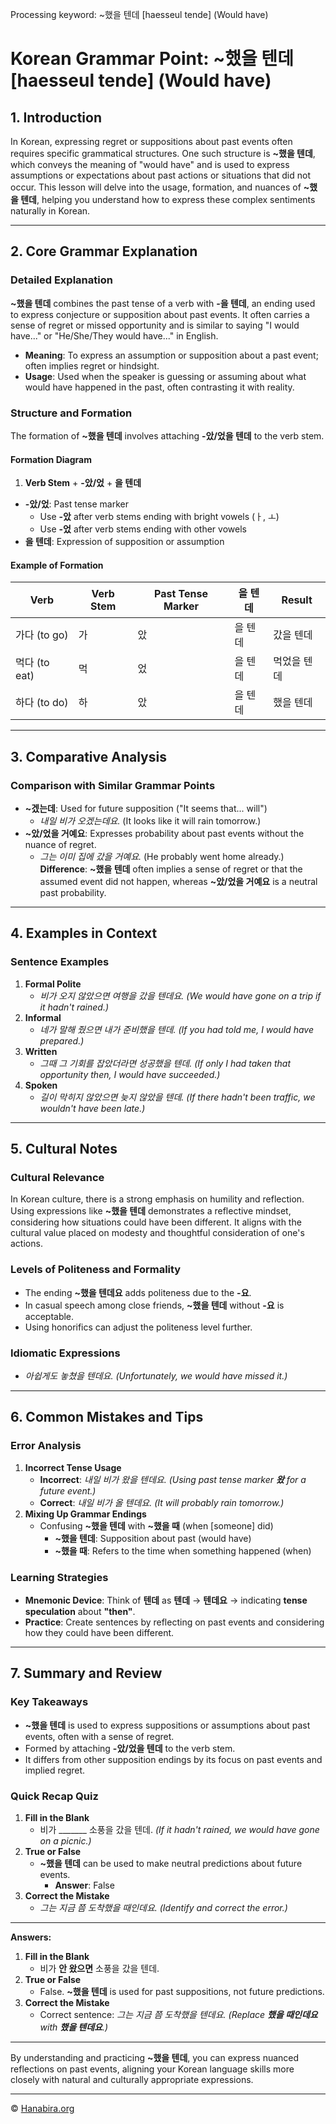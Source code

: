 Processing keyword: ~했을 텐데 [haesseul tende] (Would have)
# Korean Grammar Point: ~했을 텐데 [haesseul tende] (Would have)

## 1. Introduction
In Korean, expressing regret or suppositions about past events often requires specific grammatical structures. One such structure is **~했을 텐데**, which conveys the meaning of "would have" and is used to express assumptions or expectations about past actions or situations that did not occur. This lesson will delve into the usage, formation, and nuances of **~했을 텐데**, helping you understand how to express these complex sentiments naturally in Korean.

---
## 2. Core Grammar Explanation
### Detailed Explanation
**~했을 텐데** combines the past tense of a verb with **-을 텐데**, an ending used to express conjecture or supposition about past events. It often carries a sense of regret or missed opportunity and is similar to saying "I would have..." or "He/She/They would have..." in English.
- **Meaning**: To express an assumption or supposition about a past event; often implies regret or hindsight.
- **Usage**: Used when the speaker is guessing or assuming about what would have happened in the past, often contrasting it with reality.
### Structure and Formation
The formation of **~했을 텐데** involves attaching **-았/었을 텐데** to the verb stem.
#### Formation Diagram
1. **Verb Stem** + **-았/었** + **을 텐데**
- **-았/었**: Past tense marker
  - Use **-았** after verb stems ending with bright vowels (ㅏ, ㅗ)
  - Use **-었** after verb stems ending with other vowels
- **을 텐데**: Expression of supposition or assumption
#### Example of Formation
| Verb            | Verb Stem | Past Tense Marker | 을 텐데 | Result          |
|-----------------|-----------|-------------------|---------|-----------------|
| 가다 (to go)    | 가        | 았                | 을 텐데 | 갔을 텐데      |
| 먹다 (to eat)   | 먹        | 었               | 을 텐데 | 먹었을 텐데    |
| 하다 (to do)    | 하        | 았                | 을 텐데 | 했을 텐데      |
---
## 3. Comparative Analysis
### Comparison with Similar Grammar Points
- **~겠는데**: Used for future supposition ("It seems that... will")
  - *내일 비가 오겠는데요.* (It looks like it will rain tomorrow.)
- **~았/었을 거예요**: Expresses probability about past events without the nuance of regret.
  - *그는 이미 집에 갔을 거예요.* (He probably went home already.)
**Difference**: **~했을 텐데** often implies a sense of regret or that the assumed event did not happen, whereas **~았/었을 거예요** is a neutral past probability.
---
## 4. Examples in Context
### Sentence Examples
1. **Formal Polite**
   - *비가 오지 않았으면 여행을 갔을 텐데요.*
     *(We would have gone on a trip if it hadn't rained.)*
2. **Informal**
   - *네가 말해 줬으면 내가 준비했을 텐데.*
     *(If you had told me, I would have prepared.)*
3. **Written**
   - *그때 그 기회를 잡았더라면 성공했을 텐데.*
     *(If only I had taken that opportunity then, I would have succeeded.)*
4. **Spoken**
   - *길이 막히지 않았으면 늦지 않았을 텐데.*
     *(If there hadn't been traffic, we wouldn't have been late.)*
---
## 5. Cultural Notes
### Cultural Relevance
In Korean culture, there is a strong emphasis on humility and reflection. Using expressions like **~했을 텐데** demonstrates a reflective mindset, considering how situations could have been different. It aligns with the cultural value placed on modesty and thoughtful consideration of one's actions.
### Levels of Politeness and Formality
- The ending **~했을 텐데요** adds politeness due to the **-요**.
- In casual speech among close friends, **~했을 텐데** without **-요** is acceptable.
- Using honorifics can adjust the politeness level further.
### Idiomatic Expressions
- *아쉽게도 놓쳤을 텐데요.*
  *(Unfortunately, we would have missed it.)*
---
## 6. Common Mistakes and Tips
### Error Analysis
1. **Incorrect Tense Usage**
   - **Incorrect**: *내일 비가 왔을 텐데요.*
     *(Using past tense marker **왔** for a future event.)*
   - **Correct**: *내일 비가 올 텐데요.*
     *(It will probably rain tomorrow.)*
2. **Mixing Up Grammar Endings**
   - Confusing **~했을 텐데** with **~했을 때** (when [someone] did)
     - **~했을 텐데**: Supposition about past (would have)
     - **~했을 때**: Refers to the time when something happened (when)
### Learning Strategies
- **Mnemonic Device**: Think of **텐데** as **텐데** → **텐데요** → indicating **tense speculation** about **"then"**.
- **Practice**: Create sentences by reflecting on past events and considering how they could have been different.
---
## 7. Summary and Review
### Key Takeaways
- **~했을 텐데** is used to express suppositions or assumptions about past events, often with a sense of regret.
- Formed by attaching **-았/었을 텐데** to the verb stem.
- It differs from other supposition endings by its focus on past events and implied regret.
### Quick Recap Quiz
1. **Fill in the Blank**
   - 비가 _______ 소풍을 갔을 텐데.
     *(If it hadn't rained, we would have gone on a picnic.)*
2. **True or False**
   - **~했을 텐데** can be used to make neutral predictions about future events.
     - **Answer**: False
3. **Correct the Mistake**
   - *그는 지금 쯤 도착했을 때인데요.*
     *(Identify and correct the error.)*
---
**Answers:**
1. **Fill in the Blank**
   - 비가 **안 왔으면** 소풍을 갔을 텐데.
2. **True or False**
   - False. **~했을 텐데** is used for past suppositions, not future predictions.
3. **Correct the Mistake**
   - Correct sentence: *그는 지금 쯤 도착했을 텐데요.*
     *(Replace **했을 때인데요** with **했을 텐데요**.)*
---
By understanding and practicing **~했을 텐데**, you can express nuanced reflections on past events, aligning your Korean language skills more closely with natural and culturally appropriate expressions.

---
© [Hanabira.org](https://hanabira.org)
